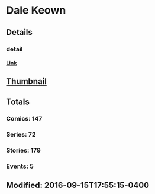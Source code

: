 # Dale  Keown 
## Details
### detail
#### [Link](http://marvel.com/comics/creators/241/dale_keown?utm_campaign=apiRef&utm_source=225578a89fc76f3d20fbffda5d17a88d)
## [Thumbnail](http://i.annihil.us/u/prod/marvel/i/mg/c/60/4bc6563bdf74a.jpg)
## Totals
### Comics: 147
### Series: 72
### Stories: 179
### Events: 5
## Modified: 2016-09-15T17:55:15-0400
